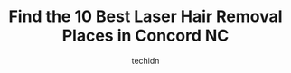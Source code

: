 ---
layout: ampstory
image: https://i0.wp.com/www.depkes.org/wp-content/uploads/2023/06/laser-hair-removal-0-in-concord-nc-1685861352.jpeg?resize=640,853
author: techidn
featured: false
description: Discover the impressive array of Laser Hair Removal options in Concord NC, where you can find 10 of the largest Laser Hair Removal establishments in the area. From renowned classics to hidde
title: Find the 10 Best Laser Hair Removal Places in Concord NC
cover:
   title: Find the 10 Best Laser Hair Removal Places in Concord NC
   subtitle: Rickpate
   background: https://www.depkes.org/wp-content/uploads/2023/06/laser-hair-removal-0-in-concord-nc-1685861352.jpeg

pages: 
 - layout: thirds
   top: <h1>#1 Milan Laser Hair Removal</h1>
   bottom: "<p>I had my first treatment with Milan today and the experience was incredible! They made me feel so comfortable and at ease with the experience! The staff is super friendly</p>"
   background: https://www.depkes.org/wp-content/uploads/2023/06/laser-hair-removal-1-in-concord-nc-1685861353.png
   backgroundblur: true
 - layout: thirds
   top: <h1>#2 ADANA Waxing Studio - CONCORD</h1>
   bottom: "<p>Ive used Adana once before & they did a good job. So when I needed a wax before my work trip to Vegas next week, I chose Adana. I was booked with Tameika & when she to</p>"
   background: https://www.depkes.org/wp-content/uploads/2023/06/laser-hair-removal-2-in-concord-nc-1685861353.jpeg
   cta:
      link: https://www.depkes.org/blog/find-the-10-best-laser-hair-removal-places-in-concord-nc/
      text: Find the 10 Best Laser Hair Removal Places in Concord NC
 - layout: thirds
   top: <h1>#3 Whitney Elise Beauty</h1>
   bottom: "<p>5975 Thunder Rd NW Suite 122, Concord, NC 28027, United States</p>"
   background: https://www.depkes.org/wp-content/uploads/2023/06/laser-hair-removal-3-in-concord-nc-1685861354.jpeg
   cta:
      link: https://www.depkes.org/blog/find-the-10-best-laser-hair-removal-places-in-concord-nc/
      text: Find the 10 Best Laser Hair Removal Places in Concord NC
 - layout: thirds
   top: <h1>#4 illumeMD</h1>
   bottom: "<p>8643 Concord Mills Boulevard, Concord, NC 28027, United States</p>"
   background: https://images.unsplash.com/photo-1567360425618-1594206637d2?ixlib=rb-4.0.3&ixid=MnwxMjA3fDB8MHxwaG90by1wYWdlfHx8fGVufDB8fHx8&auto=format&fit=crop&w=640&h=853&q=80
   cta:
      link: https://www.depkes.org/blog/find-the-10-best-laser-hair-removal-places-in-concord-nc/
      text: Find the 10 Best Laser Hair Removal Places in Concord NC
 - layout: thirds
   top: <h1>#5 Elite Beauty Bar</h1>
   bottom: "<p>212 Le Phillip Ct NE # 103, Concord, NC 28025, United States</p>"
   background: https://images.unsplash.com/photo-1597773150796-e5c14ebecbf5?ixlib=rb-4.0.3&ixid=MnwxMjA3fDB8MHxwaG90by1wYWdlfHx8fGVufDB8fHx8&auto=format&fit=crop&w=640&h=853&q=80
   cta:
      link: https://www.depkes.org/blog/find-the-10-best-laser-hair-removal-places-in-concord-nc/
      text: Find the 10 Best Laser Hair Removal Places in Concord NC
 - layout: thirds
   top: <h1>#6 Timeless Rejuvenation</h1>
   bottom: "<p>1048 Copperfield Blvd NE Suite 117, Concord, NC 28025, United States</p>"
   background: https://images.unsplash.com/photo-1524169358666-79f22534bc6e?ixlib=rb-4.0.3&ixid=MnwxMjA3fDB8MHxwaG90by1wYWdlfHx8fGVufDB8fHx8&auto=format&fit=crop&w=640&h=853&q=80
   cta:
      link: https://www.depkes.org/blog/find-the-10-best-laser-hair-removal-places-in-concord-nc/
      text: Find the 10 Best Laser Hair Removal Places in Concord NC
 - layout: thirds
   top: <h1>#7 Charlotte Electrolysis and Skincare</h1>
   bottom: "<p>1940 Kannapolis Hwy Suite 7, Concord, NC 28027, United States</p>"
   background: https://images.unsplash.com/photo-1522441815192-d9f04eb0615c?ixlib=rb-4.0.3&ixid=MnwxMjA3fDB8MHxwaG90by1wYWdlfHx8fGVufDB8fHx8&auto=format&fit=crop&w=640&h=853&q=80
   cta:
      link: https://www.depkes.org/blog/find-the-10-best-laser-hair-removal-places-in-concord-nc/
      text: Find the 10 Best Laser Hair Removal Places in Concord NC
 - layout: thirds
   middle: Continue reading...
   background: https://images.unsplash.com/photo-1546497974-b213c9efb599?ixlib=rb-4.0.3&ixid=MnwxMjA3fDB8MHxwaG90by1wYWdlfHx8fGVufDB8fHx8&auto=format&fit=crop&w=640&h=853&q=80
   cta:
      link: https://www.depkes.org/blog/find-the-10-best-laser-hair-removal-places-in-concord-nc/
      text: Find the 10 Best Laser Hair Removal Places in Concord NC
      
---